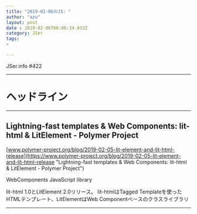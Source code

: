 ```yaml
---
title: "2019-02-06のJS: "
author: "azu"
layout: post
date : 2019-02-06T00:06:34.033Z
category: JSer
tags:
-

---
```


JSer.info #422

----

<h1 class="site-genre">ヘッドライン</h1>

----

## Lightning-fast templates & Web Components: lit-html & LitElement - Polymer Project
[www.polymer-project.org/blog/2019-02-05-lit-element-and-lit-html-release](https://www.polymer-project.org/blog/2019-02-05-lit-element-and-lit-html-release "Lightning-fast templates & Web Components: lit-html & LitElement - Polymer Project")
<p class="jser-tags jser-tag-icon"><span class="jser-tag">WebComponents</span> <span class="jser-tag">JavaScript</span> <span class="jser-tag">library</span></p>

lit-html 1.0とLitElement 2.0リリース。
lit-htmlはTagged Templateを使ったHTMLテンプレート、LitElementはWeb Componentベースのクラスライブラリ


----
